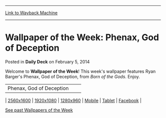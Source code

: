 
---
[Link to Wayback Machine](https://web.archive.org/web/20211027071359/https://magic.wizards.com/en/articles/archive/daily-deck/wallpaper-week-phenax-god-deception-2014-02-04)

[_metadata_:description]:- "Welcome to Wallpaper of the Week! This week's wallpaper features Ryan Barger's Phenax, God of Deception, from Born of the Gods. Enjoy. 2560x1600 1920x1080 1280x960 Mobile Tablet Facebook See past Wallpapers of the Week"
[_metadata_:generator]:- "Drupal 7 (http://drupal.org)"
[_metadata_:node]:- "207446"
[_metadata_:path_date]:- "2014-02-04"
[_metadata_:publish_date]:- "2014-02-05"
[_metadata_:source]:- "div-main-content"
[_metadata_:title]:- "Wallpaper of the Week: Phenax, God of Deception"
[_metadata_:wayback_capture_timestamp]:- "2021-10-27 07:13:59"
[_metadata_:wayback_raw_url]:- "https://web.archive.org/web/20211027071359id_/https://magic.wizards.com/en/articles/archive/daily-deck/wallpaper-week-phenax-god-deception-2014-02-04"
[_metadata_:wayback_url]:- "https://magic.wizards.com/en/articles/archive/daily-deck/wallpaper-week-phenax-god-deception-2014-02-04"
---


Wallpaper of the Week: Phenax, God of Deception
===============================================



 Posted in **Daily Deck**
 on February 5, 2014 










Welcome to **Wallpaper of the Week**! This week's wallpaper features Ryan Barger's Phenax, God of Deception, from *Born of the Gods*. Enjoy. 

  


|  |  |  |
| --- | --- | --- |
| Phenax, God of Deception |  |  |

| [2560x1600](http://media.wizards.com/images/magic/daily/wallpapers/Wallpaper_02_Barger_2560x1600.jpg)  | [1920x1080](http://media.wizards.com/images/magic/daily/wallpapers/Wallpaper_02_Barger_BNG_1920x1080.jpg)  | [1280x960](http://media.wizards.com/images/magic/daily/wallpapers/Wallpaper_02_Barger1280x960.jpg)  | [Mobile](http://media.wizards.com/images/magic/daily/wallpapers/Wallpaper_02_Barger_iPhone.jpg)  | [Tablet](http://media.wizards.com/images/magic/daily/wallpapers/Wallpaper_02_Barger_iPad.jpg)  | [Facebook](http://media.wizards.com/images/magic/daily/wallpapers/Wallpaper_02_Barger_Facebook_.jpg)  |
  
[See past Wallpapers of the Week](/Magic/Magazine/Downloads.aspx?x=mtg/daily/downloads/wallpapers)





